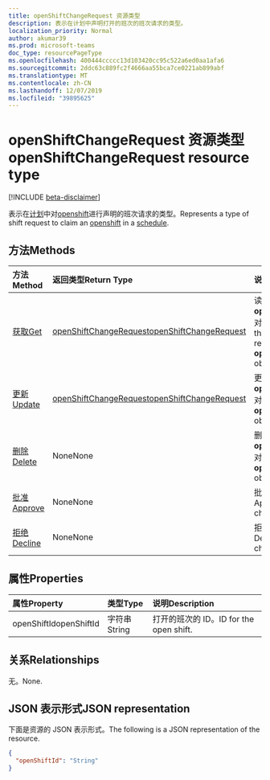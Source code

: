 ```yaml
---
title: openShiftChangeRequest 资源类型
description: 表示在计划中声明打开的班次的班次请求的类型。
localization_priority: Normal
author: akumar39
ms.prod: microsoft-teams
doc_type: resourcePageType
ms.openlocfilehash: 400444ccccc13d103420cc95c522a6ed0aa1afa6
ms.sourcegitcommit: 2ddc63c889fc2f4666aa55bca7ce0221ab899abf
ms.translationtype: MT
ms.contentlocale: zh-CN
ms.lasthandoff: 12/07/2019
ms.locfileid: "39895625"
---
```

# <a name="openshiftchangerequest-resource-type"></a><span data-ttu-id="8959b-103">openShiftChangeRequest 资源类型</span><span class="sxs-lookup"><span data-stu-id="8959b-103">openShiftChangeRequest resource type</span></span>

[!INCLUDE [beta-disclaimer](../../includes/beta-disclaimer.md)]

<span data-ttu-id="8959b-104">表示在[计划](../resources/schedule.md)中对[openshift](../resources/openshift.md)进行声明的班次请求的类型。</span><span class="sxs-lookup"><span data-stu-id="8959b-104">Represents a type of shift request to claim an [openshift](../resources/openshift.md) in a [schedule](../resources/schedule.md).</span></span>

## <a name="methods"></a><span data-ttu-id="8959b-105">方法</span><span class="sxs-lookup"><span data-stu-id="8959b-105">Methods</span></span>

| <span data-ttu-id="8959b-106">方法</span><span class="sxs-lookup"><span data-stu-id="8959b-106">Method</span></span>       | <span data-ttu-id="8959b-107">返回类型</span><span class="sxs-lookup"><span data-stu-id="8959b-107">Return Type</span></span> | <span data-ttu-id="8959b-108">说明</span><span class="sxs-lookup"><span data-stu-id="8959b-108">Description</span></span> |
|:-------------|:------------|:------------|
| [<span data-ttu-id="8959b-109">获取</span><span class="sxs-lookup"><span data-stu-id="8959b-109">Get</span></span>](../api/openshiftchangerequest-get.md) | [<span data-ttu-id="8959b-110">openShiftChangeRequest</span><span class="sxs-lookup"><span data-stu-id="8959b-110">openShiftChangeRequest</span></span>](openshiftchangerequest.md) | <span data-ttu-id="8959b-111">读取**openShiftChangeRequest**对象的属性和关系。</span><span class="sxs-lookup"><span data-stu-id="8959b-111">Read the properties and relationships of an **openShiftChangeRequest** object.</span></span> |
| [<span data-ttu-id="8959b-112">更新</span><span class="sxs-lookup"><span data-stu-id="8959b-112">Update</span></span>](../api/openshiftchangerequest-update.md) | [<span data-ttu-id="8959b-113">openShiftChangeRequest</span><span class="sxs-lookup"><span data-stu-id="8959b-113">openShiftChangeRequest</span></span>](openshiftchangerequest.md) | <span data-ttu-id="8959b-114">更新**openShiftChangeRequest**对象。</span><span class="sxs-lookup"><span data-stu-id="8959b-114">Update an **openShiftChangeRequest** object.</span></span> |
| [<span data-ttu-id="8959b-115">删除</span><span class="sxs-lookup"><span data-stu-id="8959b-115">Delete</span></span>](../api/openshiftchangerequest-delete.md) | <span data-ttu-id="8959b-116">None</span><span class="sxs-lookup"><span data-stu-id="8959b-116">None</span></span> | <span data-ttu-id="8959b-117">删除**openShiftChangeRequest**对象。</span><span class="sxs-lookup"><span data-stu-id="8959b-117">Delete an **openShiftChangeRequest** object.</span></span> |
|[<span data-ttu-id="8959b-118">批准</span><span class="sxs-lookup"><span data-stu-id="8959b-118">Approve</span></span>](../api/openshiftchangerequest-approve.md)|<span data-ttu-id="8959b-119">None</span><span class="sxs-lookup"><span data-stu-id="8959b-119">None</span></span>|<span data-ttu-id="8959b-120">批准打开的班次更改请求。</span><span class="sxs-lookup"><span data-stu-id="8959b-120">Approve an open shift change request.</span></span>|
|[<span data-ttu-id="8959b-121">拒绝</span><span class="sxs-lookup"><span data-stu-id="8959b-121">Decline</span></span>](../api/openshiftchangerequest-decline.md)|<span data-ttu-id="8959b-122">None</span><span class="sxs-lookup"><span data-stu-id="8959b-122">None</span></span>| <span data-ttu-id="8959b-123">拒绝打开的班次更改请求。</span><span class="sxs-lookup"><span data-stu-id="8959b-123">Decline an open shift change request.</span></span>|

## <a name="properties"></a><span data-ttu-id="8959b-124">属性</span><span class="sxs-lookup"><span data-stu-id="8959b-124">Properties</span></span>

| <span data-ttu-id="8959b-125">属性</span><span class="sxs-lookup"><span data-stu-id="8959b-125">Property</span></span>     | <span data-ttu-id="8959b-126">类型</span><span class="sxs-lookup"><span data-stu-id="8959b-126">Type</span></span>        | <span data-ttu-id="8959b-127">说明</span><span class="sxs-lookup"><span data-stu-id="8959b-127">Description</span></span> |
|:-------------|:------------|:------------|
|<span data-ttu-id="8959b-128">openShiftId</span><span class="sxs-lookup"><span data-stu-id="8959b-128">openShiftId</span></span>|<span data-ttu-id="8959b-129">字符串</span><span class="sxs-lookup"><span data-stu-id="8959b-129">String</span></span>| <span data-ttu-id="8959b-130">打开的班次的 ID。</span><span class="sxs-lookup"><span data-stu-id="8959b-130">ID for the open shift.</span></span>|

## <a name="relationships"></a><span data-ttu-id="8959b-131">关系</span><span class="sxs-lookup"><span data-stu-id="8959b-131">Relationships</span></span>

<span data-ttu-id="8959b-132">无。</span><span class="sxs-lookup"><span data-stu-id="8959b-132">None.</span></span>

## <a name="json-representation"></a><span data-ttu-id="8959b-133">JSON 表示形式</span><span class="sxs-lookup"><span data-stu-id="8959b-133">JSON representation</span></span>

<span data-ttu-id="8959b-134">下面是资源的 JSON 表示形式。</span><span class="sxs-lookup"><span data-stu-id="8959b-134">The following is a JSON representation of the resource.</span></span>

<!-- {
  "blockType": "resource",
  "optionalProperties": [

  ],
  "@odata.type": "microsoft.graph.openShiftChangeRequest",
  "baseType": ""
}-->

```json
{
  "openShiftId": "String"
}
```

<!-- uuid: 16cd6b66-4b1a-43a1-adaf-3a886856ed98
2019-02-04 14:57:30 UTC -->
<!-- {
  "type": "#page.annotation",
  "description": "openShiftChangeRequest resource",
  "keywords": "",
  "section": "documentation",
  "tocPath": ""
}-->
